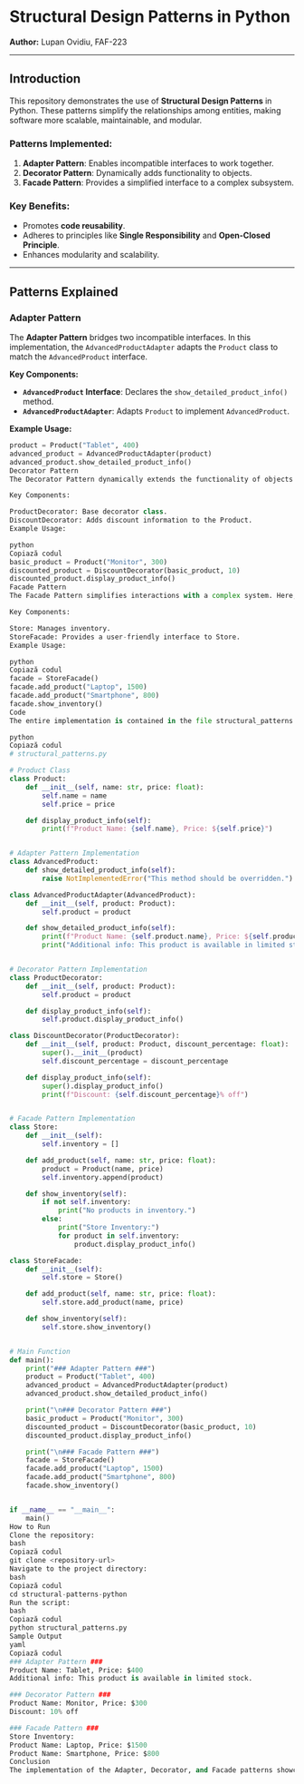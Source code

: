# Structural Design Patterns in Python

**Author:** Lupan Ovidiu, FAF-223

---

## Introduction

This repository demonstrates the use of **Structural Design Patterns** in Python. These patterns simplify the relationships among entities, making software more scalable, maintainable, and modular.

### Patterns Implemented:
1. **Adapter Pattern**: Enables incompatible interfaces to work together.
2. **Decorator Pattern**: Dynamically adds functionality to objects.
3. **Facade Pattern**: Provides a simplified interface to a complex subsystem.

### Key Benefits:
- Promotes **code reusability**.
- Adheres to principles like **Single Responsibility** and **Open-Closed Principle**.
- Enhances modularity and scalability.

---

## Patterns Explained

### Adapter Pattern
The **Adapter Pattern** bridges two incompatible interfaces. In this implementation, the `AdvancedProductAdapter` adapts the `Product` class to match the `AdvancedProduct` interface.

**Key Components:**
- **`AdvancedProduct` Interface**: Declares the `show_detailed_product_info()` method.
- **`AdvancedProductAdapter`**: Adapts `Product` to implement `AdvancedProduct`.

**Example Usage:**
```python
product = Product("Tablet", 400)
advanced_product = AdvancedProductAdapter(product)
advanced_product.show_detailed_product_info()
Decorator Pattern
The Decorator Pattern dynamically extends the functionality of objects without modifying their base class.

Key Components:

ProductDecorator: Base decorator class.
DiscountDecorator: Adds discount information to the Product.
Example Usage:

python
Copiază codul
basic_product = Product("Monitor", 300)
discounted_product = DiscountDecorator(basic_product, 10)
discounted_product.display_product_info()
Facade Pattern
The Facade Pattern simplifies interactions with a complex system. Here, the StoreFacade consolidates inventory management into a single interface.

Key Components:

Store: Manages inventory.
StoreFacade: Provides a user-friendly interface to Store.
Example Usage:

python
Copiază codul
facade = StoreFacade()
facade.add_product("Laptop", 1500)
facade.add_product("Smartphone", 800)
facade.show_inventory()
Code
The entire implementation is contained in the file structural_patterns.py. Below is the full code:

python
Copiază codul
# structural_patterns.py

# Product Class
class Product:
    def __init__(self, name: str, price: float):
        self.name = name
        self.price = price

    def display_product_info(self):
        print(f"Product Name: {self.name}, Price: ${self.price}")


# Adapter Pattern Implementation
class AdvancedProduct:
    def show_detailed_product_info(self):
        raise NotImplementedError("This method should be overridden.")

class AdvancedProductAdapter(AdvancedProduct):
    def __init__(self, product: Product):
        self.product = product

    def show_detailed_product_info(self):
        print(f"Product Name: {self.product.name}, Price: ${self.product.price}")
        print("Additional info: This product is available in limited stock.")


# Decorator Pattern Implementation
class ProductDecorator:
    def __init__(self, product: Product):
        self.product = product

    def display_product_info(self):
        self.product.display_product_info()

class DiscountDecorator(ProductDecorator):
    def __init__(self, product: Product, discount_percentage: float):
        super().__init__(product)
        self.discount_percentage = discount_percentage

    def display_product_info(self):
        super().display_product_info()
        print(f"Discount: {self.discount_percentage}% off")


# Facade Pattern Implementation
class Store:
    def __init__(self):
        self.inventory = []

    def add_product(self, name: str, price: float):
        product = Product(name, price)
        self.inventory.append(product)

    def show_inventory(self):
        if not self.inventory:
            print("No products in inventory.")
        else:
            print("Store Inventory:")
            for product in self.inventory:
                product.display_product_info()

class StoreFacade:
    def __init__(self):
        self.store = Store()

    def add_product(self, name: str, price: float):
        self.store.add_product(name, price)

    def show_inventory(self):
        self.store.show_inventory()


# Main Function
def main():
    print("### Adapter Pattern ###")
    product = Product("Tablet", 400)
    advanced_product = AdvancedProductAdapter(product)
    advanced_product.show_detailed_product_info()

    print("\n### Decorator Pattern ###")
    basic_product = Product("Monitor", 300)
    discounted_product = DiscountDecorator(basic_product, 10)
    discounted_product.display_product_info()

    print("\n### Facade Pattern ###")
    facade = StoreFacade()
    facade.add_product("Laptop", 1500)
    facade.add_product("Smartphone", 800)
    facade.show_inventory()


if __name__ == "__main__":
    main()
How to Run
Clone the repository:
bash
Copiază codul
git clone <repository-url>
Navigate to the project directory:
bash
Copiază codul
cd structural-patterns-python
Run the script:
bash
Copiază codul
python structural_patterns.py
Sample Output
yaml
Copiază codul
### Adapter Pattern ###
Product Name: Tablet, Price: $400
Additional info: This product is available in limited stock.

### Decorator Pattern ###
Product Name: Monitor, Price: $300
Discount: 10% off

### Facade Pattern ###
Store Inventory:
Product Name: Laptop, Price: $1500
Product Name: Smartphone, Price: $800
Conclusion
The implementation of the Adapter, Decorator, and Facade patterns showcases their utility in creating modular and maintainable software. These patterns make it easier to adapt, extend, and simplify functionality while adhering to clean code principles.

